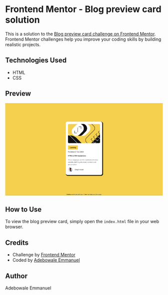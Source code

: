 # Frontend Mentor - Blog preview card solution

This is a solution to the [Blog preview card challenge on Frontend Mentor](https://www.frontendmentor.io/challenges/blog-preview-card-ckPaj01IcS). Frontend Mentor challenges help you improve your coding skills by building realistic projects. 

## Technologies Used

- HTML
- CSS

## Preview

![Blog Preview Card](./preview.png)

## How to Use

To view the blog preview card, simply open the `index.html` file in your web browser.

## Credits

- Challenge by [Frontend Mentor](https://www.frontendmentor.io)
- Coded by [Adebowale Emmanuel](https://www.linkedin.com/in/adebowaleemmanuel)

## Author

Adebowale Emmanuel